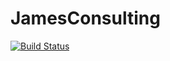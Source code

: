 # JamesConsulting

[![Build Status](https://dev.azure.com/jamesconsulting/James%20Consulting%20Framework/_apis/build/status/jamesconsultingllc.JamesConsulting%20(1)?branchName=master)](https://dev.azure.com/jamesconsulting/James%20Consulting%20Framework/_build/latest?definitionId=20&branchName=master)

